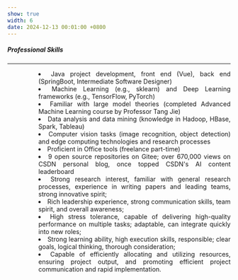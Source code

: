 ```yaml
---
show: true
width: 6
date: 2024-12-13 00:01:00 +0800
---
```


<div class="p-4">
    <h5><i class="fa-solid fa-circle-check"></i> Professional Skills</h5>
    <hr />
    <section style="text-align: justify;">
        <ul style="padding-left: 5em; list-style-position: inside;">
            <li>Java project development, front end (Vue), back end (SpringBoot, Intermediate Software Designer)</li>
            <li>Machine Learning (e.g., sklearn) and Deep Learning frameworks (e.g., TensorFlow, PyTorch)</li>
            <li>Familiar with large model theories (completed Advanced Machine Learning course by Professor Tang Jie)</li>
            <li>Data analysis and data mining (knowledge in Hadoop, HBase, Spark, Tableau)</li>
            <li>Computer vision tasks (image recognition, object detection) and edge computing technologies and research processes</li>
            <li>Proficient in Office tools (freelance part-time)</li>
            <li>9 open source repositories on Gitee; over 670,000 views on <a href="https://github.com/Eli-yu-first" target="_blank" style="color: inherit;text-decoration: none;">CSDN</a> personal blog, once topped CSDN's AI content leaderboard</li>
            <li>Strong research interest, familiar with general research processes, experience in writing papers and leading teams, strong innovative spirit;</li>
            <li>Rich leadership experience, strong communication skills, team spirit, and overall awareness;</li>
            <li>High stress tolerance, capable of delivering high-quality performance on multiple tasks; adaptable, can integrate quickly into new roles;</li>
            <li>Strong learning ability, high execution skills, responsible; clear goals, logical thinking, thorough consideration;</li>
            <li>Capable of efficiently allocating and utilizing resources, ensuring project output, and promoting efficient project communication and rapid implementation.</li>
        </ul>
    </section>
</div>
